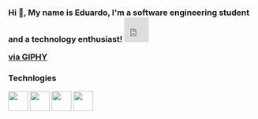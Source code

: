 ### Hi 👋, My name is Eduardo, I'm a software engineering student and a technology enthusiast! <iframe src="https://giphy.com/embed/NS0bXSSo8nIFbDDSb5" width="50" height="50" frameBorder="0" class="giphy-embed" allowFullScreen></iframe><p><a href="https://giphy.com/stickers/zelda-navi-ocarina-NS0bXSSo8nIFbDDSb5">via GIPHY</a></p>

### Technlogies

<img src="https://cdn.jsdelivr.net/gh/devicons/devicon/icons/java/java-original-wordmark.svg" width="40px" height="40px" /> <img src="https://cdn.jsdelivr.net/gh/devicons/devicon/icons/javascript/javascript-original.svg" width="40px" height="40px" /> <img src="https://cdn.jsdelivr.net/gh/devicons/devicon/icons/html5/html5-original-wordmark.svg" width="40px" height="40px"/> <img src="https://cdn.jsdelivr.net/gh/devicons/devicon/icons/css3/css3-original-wordmark.svg" width="40px" height="40px"/>
          
          
          
          

<!--
**eduabdala/eduabdala** is a ✨ _special_ ✨ repository because its `README.md` (this file) appears on your GitHub profile.

Here are some ideas to get you started:

- 🔭 I’m currently working on ...
- 🌱 I’m currently learning ...
- 👯 I’m looking to collaborate on ...
- 🤔 I’m looking for help with ...
- 💬 Ask me about ...
- 📫 How to reach me: ...
- 😄 Pronouns: ...
- ⚡ Fun fact: ...
-->
